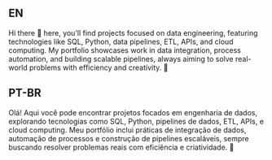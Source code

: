 ## EN
Hi there 👋 here, you'll find projects focused on data engineering, featuring technologies like SQL, Python, data pipelines, ETL, APIs, and cloud computing. My portfolio showcases work in data integration, process automation, and building scalable pipelines, always aiming to solve real-world problems with efficiency and creativity. 🚀


## PT-BR

Olá! Aqui você pode encontrar projetos focados em engenharia de dados, explorando tecnologias como SQL, Python, pipelines de dados, ETL, APIs, e cloud computing. Meu portfólio inclui práticas de integração de dados, automação de processos e construção de pipelines escaláveis, sempre buscando resolver problemas reais com eficiência e criatividade. 🚀







